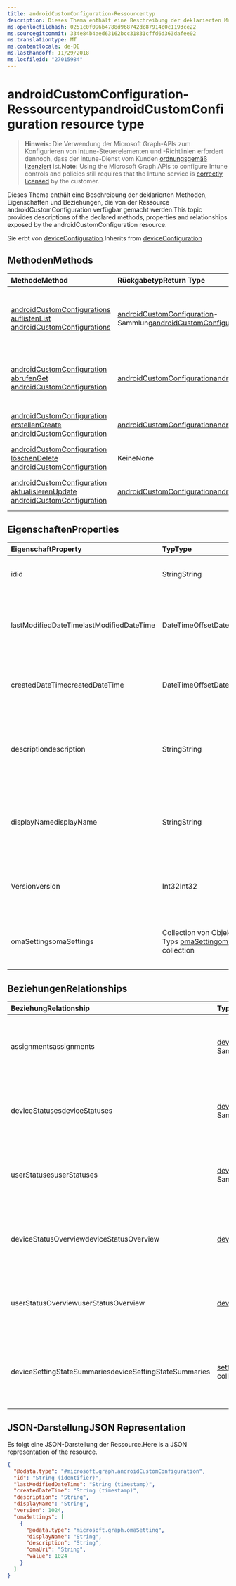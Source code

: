 ```yaml
---
title: androidCustomConfiguration-Ressourcentyp
description: Dieses Thema enthält eine Beschreibung der deklarierten Methoden, Eigenschaften und Beziehungen, die von der Ressource androidCustomConfiguration verfügbar gemacht werden.
ms.openlocfilehash: 0251c0f096b4788d968742dc87914c0c1193ce22
ms.sourcegitcommit: 334e84b4aed63162bcc31831cffd6d363dafee02
ms.translationtype: MT
ms.contentlocale: de-DE
ms.lasthandoff: 11/29/2018
ms.locfileid: "27015984"
---
```

# <a name="androidcustomconfiguration-resource-type"></a><span data-ttu-id="cbc38-103">androidCustomConfiguration-Ressourcentyp</span><span class="sxs-lookup"><span data-stu-id="cbc38-103">androidCustomConfiguration resource type</span></span>

> <span data-ttu-id="cbc38-104">**Hinweis:** Die Verwendung der Microsoft Graph-APIs zum Konfigurieren von Intune-Steuerelementen und -Richtlinien erfordert dennoch, dass der Intune-Dienst vom Kunden [ordnungsgemäß lizenziert](https://go.microsoft.com/fwlink/?linkid=839381) ist.</span><span class="sxs-lookup"><span data-stu-id="cbc38-104">**Note:** Using the Microsoft Graph APIs to configure Intune controls and policies still requires that the Intune service is [correctly licensed](https://go.microsoft.com/fwlink/?linkid=839381) by the customer.</span></span>

<span data-ttu-id="cbc38-105">Dieses Thema enthält eine Beschreibung der deklarierten Methoden, Eigenschaften und Beziehungen, die von der Ressource androidCustomConfiguration verfügbar gemacht werden.</span><span class="sxs-lookup"><span data-stu-id="cbc38-105">This topic provides descriptions of the declared methods, properties and relationships exposed by the androidCustomConfiguration resource.</span></span>

<span data-ttu-id="cbc38-106">Sie erbt von [deviceConfiguration](../resources/intune-deviceconfig-deviceconfiguration.md).</span><span class="sxs-lookup"><span data-stu-id="cbc38-106">Inherits from [deviceConfiguration](../resources/intune-deviceconfig-deviceconfiguration.md)</span></span>

## <a name="methods"></a><span data-ttu-id="cbc38-107">Methoden</span><span class="sxs-lookup"><span data-stu-id="cbc38-107">Methods</span></span>
|<span data-ttu-id="cbc38-108">Methode</span><span class="sxs-lookup"><span data-stu-id="cbc38-108">Method</span></span>|<span data-ttu-id="cbc38-109">Rückgabetyp</span><span class="sxs-lookup"><span data-stu-id="cbc38-109">Return Type</span></span>|<span data-ttu-id="cbc38-110">Beschreibung</span><span class="sxs-lookup"><span data-stu-id="cbc38-110">Description</span></span>|
|:---|:---|:---|
|[<span data-ttu-id="cbc38-111">androidCustomConfigurations auflisten</span><span class="sxs-lookup"><span data-stu-id="cbc38-111">List androidCustomConfigurations</span></span>](../api/intune-deviceconfig-androidcustomconfiguration-list.md)|<span data-ttu-id="cbc38-112">[androidCustomConfiguration](../resources/intune-deviceconfig-androidcustomconfiguration.md)-Sammlung</span><span class="sxs-lookup"><span data-stu-id="cbc38-112">[androidCustomConfiguration](../resources/intune-deviceconfig-androidcustomconfiguration.md) collection</span></span>|<span data-ttu-id="cbc38-113">Auflisten von Eigenschaften und Beziehungen der [androidCustomConfiguration](../resources/intune-deviceconfig-androidcustomconfiguration.md)-Objekte.</span><span class="sxs-lookup"><span data-stu-id="cbc38-113">List properties and relationships of the [androidCustomConfiguration](../resources/intune-deviceconfig-androidcustomconfiguration.md) objects.</span></span>|
|[<span data-ttu-id="cbc38-114">androidCustomConfiguration abrufen</span><span class="sxs-lookup"><span data-stu-id="cbc38-114">Get androidCustomConfiguration</span></span>](../api/intune-deviceconfig-androidcustomconfiguration-get.md)|[<span data-ttu-id="cbc38-115">androidCustomConfiguration</span><span class="sxs-lookup"><span data-stu-id="cbc38-115">androidCustomConfiguration</span></span>](../resources/intune-deviceconfig-androidcustomconfiguration.md)|<span data-ttu-id="cbc38-116">Lesen von Eigenschaften und Beziehungen des [androidCustomConfiguration](../resources/intune-deviceconfig-androidcustomconfiguration.md)-Objekts.</span><span class="sxs-lookup"><span data-stu-id="cbc38-116">Read properties and relationships of the [androidCustomConfiguration](../resources/intune-deviceconfig-androidcustomconfiguration.md) object.</span></span>|
|[<span data-ttu-id="cbc38-117">androidCustomConfiguration erstellen</span><span class="sxs-lookup"><span data-stu-id="cbc38-117">Create androidCustomConfiguration</span></span>](../api/intune-deviceconfig-androidcustomconfiguration-create.md)|[<span data-ttu-id="cbc38-118">androidCustomConfiguration</span><span class="sxs-lookup"><span data-stu-id="cbc38-118">androidCustomConfiguration</span></span>](../resources/intune-deviceconfig-androidcustomconfiguration.md)|<span data-ttu-id="cbc38-119">Erstellen eines neuen [androidCustomConfiguration](../resources/intune-deviceconfig-androidcustomconfiguration.md)-Objekts.</span><span class="sxs-lookup"><span data-stu-id="cbc38-119">Create a new [androidCustomConfiguration](../resources/intune-deviceconfig-androidcustomconfiguration.md) object.</span></span>|
|[<span data-ttu-id="cbc38-120">androidCustomConfiguration löschen</span><span class="sxs-lookup"><span data-stu-id="cbc38-120">Delete androidCustomConfiguration</span></span>](../api/intune-deviceconfig-androidcustomconfiguration-delete.md)|<span data-ttu-id="cbc38-121">Keine</span><span class="sxs-lookup"><span data-stu-id="cbc38-121">None</span></span>|<span data-ttu-id="cbc38-122">Löscht eine [androidCustomConfiguration](../resources/intune-deviceconfig-androidcustomconfiguration.md).</span><span class="sxs-lookup"><span data-stu-id="cbc38-122">Deletes a [androidCustomConfiguration](../resources/intune-deviceconfig-androidcustomconfiguration.md).</span></span>|
|[<span data-ttu-id="cbc38-123">androidCustomConfiguration aktualisieren</span><span class="sxs-lookup"><span data-stu-id="cbc38-123">Update androidCustomConfiguration</span></span>](../api/intune-deviceconfig-androidcustomconfiguration-update.md)|[<span data-ttu-id="cbc38-124">androidCustomConfiguration</span><span class="sxs-lookup"><span data-stu-id="cbc38-124">androidCustomConfiguration</span></span>](../resources/intune-deviceconfig-androidcustomconfiguration.md)|<span data-ttu-id="cbc38-125">Aktualisieren der Eigenschaften eines [androidCustomConfiguration](../resources/intune-deviceconfig-androidcustomconfiguration.md)-Objekts.</span><span class="sxs-lookup"><span data-stu-id="cbc38-125">Update the properties of a [androidCustomConfiguration](../resources/intune-deviceconfig-androidcustomconfiguration.md) object.</span></span>|

## <a name="properties"></a><span data-ttu-id="cbc38-126">Eigenschaften</span><span class="sxs-lookup"><span data-stu-id="cbc38-126">Properties</span></span>
|<span data-ttu-id="cbc38-127">Eigenschaft</span><span class="sxs-lookup"><span data-stu-id="cbc38-127">Property</span></span>|<span data-ttu-id="cbc38-128">Typ</span><span class="sxs-lookup"><span data-stu-id="cbc38-128">Type</span></span>|<span data-ttu-id="cbc38-129">Beschreibung</span><span class="sxs-lookup"><span data-stu-id="cbc38-129">Description</span></span>|
|:---|:---|:---|
|<span data-ttu-id="cbc38-130">id</span><span class="sxs-lookup"><span data-stu-id="cbc38-130">id</span></span>|<span data-ttu-id="cbc38-131">String</span><span class="sxs-lookup"><span data-stu-id="cbc38-131">String</span></span>|<span data-ttu-id="cbc38-132">Schlüssel der Entität</span><span class="sxs-lookup"><span data-stu-id="cbc38-132">Key of the entity.</span></span> <span data-ttu-id="cbc38-133">Geerbt von [deviceConfiguration](../resources/intune-deviceconfig-deviceconfiguration.md).</span><span class="sxs-lookup"><span data-stu-id="cbc38-133">Inherited from [deviceConfiguration](../resources/intune-deviceconfig-deviceconfiguration.md)</span></span>|
|<span data-ttu-id="cbc38-134">lastModifiedDateTime</span><span class="sxs-lookup"><span data-stu-id="cbc38-134">lastModifiedDateTime</span></span>|<span data-ttu-id="cbc38-135">DateTimeOffset</span><span class="sxs-lookup"><span data-stu-id="cbc38-135">DateTimeOffset</span></span>|<span data-ttu-id="cbc38-136">Datum und Uhrzeit der letzten Änderung des Objekts.</span><span class="sxs-lookup"><span data-stu-id="cbc38-136">DateTime the object was last modified.</span></span> <span data-ttu-id="cbc38-137">Geerbt von [deviceConfiguration](../resources/intune-deviceconfig-deviceconfiguration.md).</span><span class="sxs-lookup"><span data-stu-id="cbc38-137">Inherited from [deviceConfiguration](../resources/intune-deviceconfig-deviceconfiguration.md)</span></span>|
|<span data-ttu-id="cbc38-138">createdDateTime</span><span class="sxs-lookup"><span data-stu-id="cbc38-138">createdDateTime</span></span>|<span data-ttu-id="cbc38-139">DateTimeOffset</span><span class="sxs-lookup"><span data-stu-id="cbc38-139">DateTimeOffset</span></span>|<span data-ttu-id="cbc38-140">Datum und Uhrzeit der Erstellung des Objekts.</span><span class="sxs-lookup"><span data-stu-id="cbc38-140">DateTime the object was created.</span></span> <span data-ttu-id="cbc38-141">Geerbt von [deviceConfiguration](../resources/intune-deviceconfig-deviceconfiguration.md).</span><span class="sxs-lookup"><span data-stu-id="cbc38-141">Inherited from [deviceConfiguration](../resources/intune-deviceconfig-deviceconfiguration.md)</span></span>|
|<span data-ttu-id="cbc38-142">description</span><span class="sxs-lookup"><span data-stu-id="cbc38-142">description</span></span>|<span data-ttu-id="cbc38-143">String</span><span class="sxs-lookup"><span data-stu-id="cbc38-143">String</span></span>|<span data-ttu-id="cbc38-144">Beschreibung der Gerätekonfiguration (vom Administrator festgelegt).</span><span class="sxs-lookup"><span data-stu-id="cbc38-144">Admin provided description of the Device Configuration.</span></span> <span data-ttu-id="cbc38-145">Geerbt von [deviceConfiguration](../resources/intune-deviceconfig-deviceconfiguration.md).</span><span class="sxs-lookup"><span data-stu-id="cbc38-145">Inherited from [deviceConfiguration](../resources/intune-deviceconfig-deviceconfiguration.md)</span></span>|
|<span data-ttu-id="cbc38-146">displayName</span><span class="sxs-lookup"><span data-stu-id="cbc38-146">displayName</span></span>|<span data-ttu-id="cbc38-147">String</span><span class="sxs-lookup"><span data-stu-id="cbc38-147">String</span></span>|<span data-ttu-id="cbc38-148">Name der Gerätekonfiguration (vom Administrator festgelegt).</span><span class="sxs-lookup"><span data-stu-id="cbc38-148">Admin provided name of the device configuration.</span></span> <span data-ttu-id="cbc38-149">Geerbt von [deviceConfiguration](../resources/intune-deviceconfig-deviceconfiguration.md).</span><span class="sxs-lookup"><span data-stu-id="cbc38-149">Inherited from [deviceConfiguration](../resources/intune-deviceconfig-deviceconfiguration.md)</span></span>|
|<span data-ttu-id="cbc38-150">Version</span><span class="sxs-lookup"><span data-stu-id="cbc38-150">version</span></span>|<span data-ttu-id="cbc38-151">Int32</span><span class="sxs-lookup"><span data-stu-id="cbc38-151">Int32</span></span>|<span data-ttu-id="cbc38-152">Version der Gerätekonfiguration.</span><span class="sxs-lookup"><span data-stu-id="cbc38-152">Version of the device configuration.</span></span> <span data-ttu-id="cbc38-153">Geerbt von [deviceConfiguration](../resources/intune-deviceconfig-deviceconfiguration.md).</span><span class="sxs-lookup"><span data-stu-id="cbc38-153">Inherited from [deviceConfiguration](../resources/intune-deviceconfig-deviceconfiguration.md)</span></span>|
|<span data-ttu-id="cbc38-154">omaSettings</span><span class="sxs-lookup"><span data-stu-id="cbc38-154">omaSettings</span></span>|<span data-ttu-id="cbc38-155">Collection von Objekten des Typs [omaSetting](../resources/intune-deviceconfig-omasetting.md)</span><span class="sxs-lookup"><span data-stu-id="cbc38-155">[omaSetting](../resources/intune-deviceconfig-omasetting.md) collection</span></span>|<span data-ttu-id="cbc38-156">OMA-Einstellungen.</span><span class="sxs-lookup"><span data-stu-id="cbc38-156">OMA settings.</span></span> <span data-ttu-id="cbc38-157">Diese Sammlung kann bis zu 1000 Elemente enthalten.</span><span class="sxs-lookup"><span data-stu-id="cbc38-157">This collection can contain a maximum of 1000 elements.</span></span>|

## <a name="relationships"></a><span data-ttu-id="cbc38-158">Beziehungen</span><span class="sxs-lookup"><span data-stu-id="cbc38-158">Relationships</span></span>
|<span data-ttu-id="cbc38-159">Beziehung</span><span class="sxs-lookup"><span data-stu-id="cbc38-159">Relationship</span></span>|<span data-ttu-id="cbc38-160">Typ</span><span class="sxs-lookup"><span data-stu-id="cbc38-160">Type</span></span>|<span data-ttu-id="cbc38-161">Beschreibung</span><span class="sxs-lookup"><span data-stu-id="cbc38-161">Description</span></span>|
|:---|:---|:---|
|<span data-ttu-id="cbc38-162">assignments</span><span class="sxs-lookup"><span data-stu-id="cbc38-162">assignments</span></span>|<span data-ttu-id="cbc38-163">[deviceConfigurationAssignment](../resources/intune-deviceconfig-deviceconfigurationassignment.md)-Sammlung</span><span class="sxs-lookup"><span data-stu-id="cbc38-163">[deviceConfigurationAssignment](../resources/intune-deviceconfig-deviceconfigurationassignment.md) collection</span></span>|<span data-ttu-id="cbc38-164">Liste der Zuweisungen für das Gerätekonfigurationsprofil.</span><span class="sxs-lookup"><span data-stu-id="cbc38-164">The list of assignments for the device configuration profile.</span></span> <span data-ttu-id="cbc38-165">Geerbt von [deviceConfiguration](../resources/intune-deviceconfig-deviceconfiguration.md).</span><span class="sxs-lookup"><span data-stu-id="cbc38-165">Inherited from [deviceConfiguration](../resources/intune-deviceconfig-deviceconfiguration.md)</span></span>|
|<span data-ttu-id="cbc38-166">deviceStatuses</span><span class="sxs-lookup"><span data-stu-id="cbc38-166">deviceStatuses</span></span>|<span data-ttu-id="cbc38-167">[deviceConfigurationDeviceStatus](../resources/intune-deviceconfig-deviceconfigurationdevicestatus.md)-Sammlung</span><span class="sxs-lookup"><span data-stu-id="cbc38-167">[deviceConfigurationDeviceStatus](../resources/intune-deviceconfig-deviceconfigurationdevicestatus.md) collection</span></span>|<span data-ttu-id="cbc38-168">Installationsstatus der Gerätekonfiguration nach Gerät.</span><span class="sxs-lookup"><span data-stu-id="cbc38-168">Device configuration installation status by device.</span></span> <span data-ttu-id="cbc38-169">Geerbt von [deviceConfiguration](../resources/intune-deviceconfig-deviceconfiguration.md).</span><span class="sxs-lookup"><span data-stu-id="cbc38-169">Inherited from [deviceConfiguration](../resources/intune-deviceconfig-deviceconfiguration.md)</span></span>|
|<span data-ttu-id="cbc38-170">userStatuses</span><span class="sxs-lookup"><span data-stu-id="cbc38-170">userStatuses</span></span>|<span data-ttu-id="cbc38-171">[deviceConfigurationUserStatus](../resources/intune-deviceconfig-deviceconfigurationuserstatus.md)-Sammlung</span><span class="sxs-lookup"><span data-stu-id="cbc38-171">[deviceConfigurationUserStatus](../resources/intune-deviceconfig-deviceconfigurationuserstatus.md) collection</span></span>|<span data-ttu-id="cbc38-172">Gerät Konfiguration Installationsstatus durch Benutzer.</span><span class="sxs-lookup"><span data-stu-id="cbc38-172">Device configuration installation status by user.</span></span> <span data-ttu-id="cbc38-173">Geerbt von [deviceConfiguration](../resources/intune-deviceconfig-deviceconfiguration.md).</span><span class="sxs-lookup"><span data-stu-id="cbc38-173">Inherited from [deviceConfiguration](../resources/intune-deviceconfig-deviceconfiguration.md)</span></span>|
|<span data-ttu-id="cbc38-174">deviceStatusOverview</span><span class="sxs-lookup"><span data-stu-id="cbc38-174">deviceStatusOverview</span></span>|[<span data-ttu-id="cbc38-175">deviceConfigurationDeviceOverview</span><span class="sxs-lookup"><span data-stu-id="cbc38-175">deviceConfigurationDeviceOverview</span></span>](../resources/intune-deviceconfig-deviceconfigurationdeviceoverview.md)|<span data-ttu-id="cbc38-176">Übersicht über den Status der Gerätekonfiguration nach Gerät. Geerbt von [deviceConfiguration](../resources/intune-deviceconfig-deviceconfiguration.md).</span><span class="sxs-lookup"><span data-stu-id="cbc38-176">Device Configuration devices status overview Inherited from [deviceConfiguration](../resources/intune-deviceconfig-deviceconfiguration.md)</span></span>|
|<span data-ttu-id="cbc38-177">userStatusOverview</span><span class="sxs-lookup"><span data-stu-id="cbc38-177">userStatusOverview</span></span>|[<span data-ttu-id="cbc38-178">deviceConfigurationUserOverview</span><span class="sxs-lookup"><span data-stu-id="cbc38-178">deviceConfigurationUserOverview</span></span>](../resources/intune-deviceconfig-deviceconfigurationuseroverview.md)|<span data-ttu-id="cbc38-179">Übersicht über den Status der Gerätekonfiguration nach Benutzer. Geerbt von [deviceConfiguration](../resources/intune-deviceconfig-deviceconfiguration.md).</span><span class="sxs-lookup"><span data-stu-id="cbc38-179">Device Configuration users status overview Inherited from [deviceConfiguration](../resources/intune-deviceconfig-deviceconfiguration.md)</span></span>|
|<span data-ttu-id="cbc38-180">deviceSettingStateSummaries</span><span class="sxs-lookup"><span data-stu-id="cbc38-180">deviceSettingStateSummaries</span></span>|<span data-ttu-id="cbc38-181"> [settingStateDeviceSummary](../resources/intune-deviceconfig-settingstatedevicesummary.md)-Sammlung</span><span class="sxs-lookup"><span data-stu-id="cbc38-181">[settingStateDeviceSummary](../resources/intune-deviceconfig-settingstatedevicesummary.md) collection</span></span>|<span data-ttu-id="cbc38-182">Übersicht über den Einstellungsstatus für die Gerätekonfiguration nach Gerät. Geerbt von [deviceConfiguration](../resources/intune-deviceconfig-deviceconfiguration.md)</span><span class="sxs-lookup"><span data-stu-id="cbc38-182">Device Configuration Setting State Device Summary Inherited from [deviceConfiguration](../resources/intune-deviceconfig-deviceconfiguration.md)</span></span>|

## <a name="json-representation"></a><span data-ttu-id="cbc38-183">JSON-Darstellung</span><span class="sxs-lookup"><span data-stu-id="cbc38-183">JSON Representation</span></span>
<span data-ttu-id="cbc38-184">Es folgt eine JSON-Darstellung der Ressource.</span><span class="sxs-lookup"><span data-stu-id="cbc38-184">Here is a JSON representation of the resource.</span></span>
<!-- {
  "blockType": "resource",
  "keyProperty": "id",
  "@odata.type": "microsoft.graph.androidCustomConfiguration"
}
-->
``` json
{
  "@odata.type": "#microsoft.graph.androidCustomConfiguration",
  "id": "String (identifier)",
  "lastModifiedDateTime": "String (timestamp)",
  "createdDateTime": "String (timestamp)",
  "description": "String",
  "displayName": "String",
  "version": 1024,
  "omaSettings": [
    {
      "@odata.type": "microsoft.graph.omaSetting",
      "displayName": "String",
      "description": "String",
      "omaUri": "String",
      "value": 1024
    }
  ]
}
```



